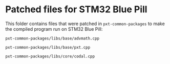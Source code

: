 # Patched files for STM32 Blue Pill

This folder contains files that were patched in `pxt-common-packages` to make the compiled program run on STM32 Blue Pill:

`pxt-common-packages/libs/base/advmath.cpp`

`pxt-common-packages/libs/base/pxt.cpp`

`pxt-common-packages/libs/core/codal.cpp`

